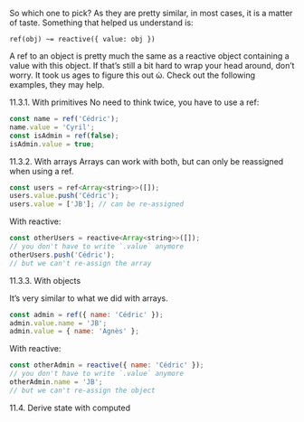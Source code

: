 So which one to pick? As they are pretty similar, in most cases, it is a matter of taste. Something that helped us understand is:
```
ref(obj) ~= reactive({ value: obj })
```

A ref to an object is pretty much the same as a reactive object containing a value with this object. If that’s still a bit hard to wrap your head around, don’t worry. It took us ages to figure this out ὠ.
Check out the following examples, they may help.

11.3.1. With primitives
No need to think twice, you have to use a ref:

```js
const name = ref('Cédric');
name.value = 'Cyril';
const isAdmin = ref(false);
isAdmin.value = true;
```

11.3.2. With arrays
Arrays can work with both, but can only be reassigned when using a ref.

```js
const users = ref<Array<string>>([]);
users.value.push('Cédric');
users.value = ['JB']; // can be re-assigned
```

With reactive:

```js
const otherUsers = reactive<Array<string>>([]);
// you don't have to write `.value` anymore
otherUsers.push('Cédric');
// but we can't re-assign the array
```

11.3.3. With objects

It’s very similar to what we did with arrays.

```js
const admin = ref({ name: 'Cédric' });
admin.value.name = 'JB';
admin.value = { name: 'Agnès' };
```

With reactive:
```js
const otherAdmin = reactive({ name: 'Cédric' });
// you don't have to write `.value` anymore
otherAdmin.name = 'JB';
// but we can't re-assign the object
```

11.4. Derive state with computed





